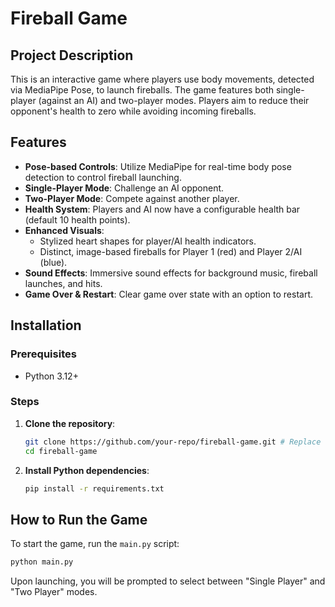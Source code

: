 # Fireball Game

## Project Description

This is an interactive game where players use body movements, detected via MediaPipe Pose, to launch fireballs. The game features both single-player (against an AI) and two-player modes. Players aim to reduce their opponent's health to zero while avoiding incoming fireballs.

## Features

*   **Pose-based Controls**: Utilize MediaPipe for real-time body pose detection to control fireball launching.
*   **Single-Player Mode**: Challenge an AI opponent.
*   **Two-Player Mode**: Compete against another player.
*   **Health System**: Players and AI now have a configurable health bar (default 10 health points).
*   **Enhanced Visuals**: 
    *   Stylized heart shapes for player/AI health indicators.
    *   Distinct, image-based fireballs for Player 1 (red) and Player 2/AI (blue).
*   **Sound Effects**: Immersive sound effects for background music, fireball launches, and hits.
*   **Game Over & Restart**: Clear game over state with an option to restart.

## Installation

### Prerequisites

*   Python 3.12+

### Steps

1.  **Clone the repository**:
    ```bash
    git clone https://github.com/your-repo/fireball-game.git # Replace with your actual repo URL
    cd fireball-game
    ```

2.  **Install Python dependencies**:
    ```bash
    pip install -r requirements.txt
    ```

## How to Run the Game

To start the game, run the `main.py` script:

```bash
python main.py
```

Upon launching, you will be prompted to select between "Single Player" and "Two Player" modes.
